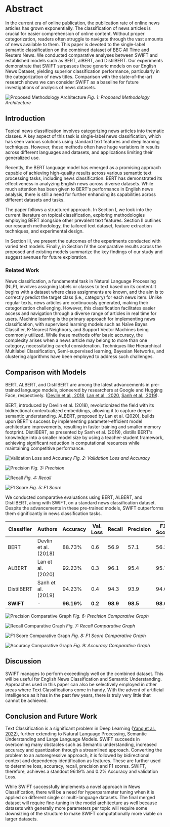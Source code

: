 # Abstract
In the current era of online publication, the publication rate of online news articles has grown exponentially. The classification of news articles is crucial for easier comprehension of online content. Without proper categorization, readers often struggle to navigate through the vast amounts of news available to them. This paper is devoted to the single-label semantic classification on the combined dataset of BBC All Time and Reuters News. We conducted comparative analyses between SWIFT and established models such as BERT, alBERT, and DistilBERT. Our experiments demonstrate that SWIFT surpasses these generic models on our English News Dataset, yielding superior classification performance, particularly in the categorization of news titles. Comparison with the state-of-the-art research shows we can consider SWIFT as a baseline for future investigations of analysis of news datasets.

![Proposed Methodology Architecture](images/model.png)
*Fig. 1: Proposed Methodology Architecture*

## Introduction
Topical news classification involves categorizing news articles into thematic classes. A key aspect of this task is single-label news classification, which has seen various solutions using standard text features and deep learning techniques. However, these methods often have huge variations in results across different languages and datasets, and applications limiting their generalized use.

Recently, the BERT language model has emerged as a promising approach capable of achieving high-quality results across various semantic text processing tasks, including news classification. BERT has demonstrated its effectiveness in analyzing English news across diverse datasets. While much attention has been given to BERT's performance in English news analysis, there is still a need for further enhancing its capabilities across different datasets and tasks.

The paper follows a structured approach. In Section I, we look into the current literature on topical classification, exploring methodologies employing BERT alongside other prevalent text features. Section II outlines our research methodology, the tailored text dataset, feature extraction techniques, and experimental design.

In Section III, we present the outcomes of the experiments conducted with varied text models. Finally, in Section IV the comparative results across the proposed and existing models summarize the key findings of our study and suggest avenues for future exploration.

### Related Work
News classification, a fundamental task in Natural Language Processing (NLP), involves assigning labels or classes to text based on its content.It begins with a dataset where class assignments are known, and the aim is to correctly predict the target class (i.e., category) for each news item. Unlike regular texts, news articles are continuously generated, making their categorization challenging. However, this classification facilitates easier access and navigation through a diverse range of articles in real time for users. Machine learning is the primary approach for implementing news classification, with supervised learning models such as Naïve Bayes Classifier, K-Nearest Neighbors, and Support Vector Machines being commonly utilized. While these methods offer basic accuracy, the complexity arises when a news article may belong to more than one category, necessitating careful consideration. Techniques like Hierarchical Multilabel Classification, Semi-supervised learning, Bayesian Networks, and clustering algorithms have been employed to address such challenges.

## Comparison with Models
BERT, ALBERT, and DistilBERT are among the latest advancements in pre-trained language models, pioneered by researchers at Google and Hugging Face, respectively. ([Devlin et al., 2018](https://arxiv.org/abs/1810.04805), [Lan et al., 2020](https://arxiv.org/abs/1909.11942), [Sanh et al., 2019](https://arxiv.org/abs/1910.01108)).

BERT, introduced by Devlin et al. (2018), revolutionized the field with its bidirectional contextualized embeddings, allowing it to capture deeper semantic understanding. ALBERT, proposed by Lan et al. (2020), builds upon BERT's success by implementing parameter-efficient model architecture improvements, resulting in faster training and smaller memory footprint. DistilBERT, as presented by Sanh et al. (2019), distills BERT's knowledge into a smaller model size by using a teacher-student framework, achieving significant reduction in computational resources while maintaining competitive performance.

![Validation Loss and Accuracy](images/Charts/lossandaccuracy.png)
*Fig. 2: Validation Loss and Accuracy*

![Precision](images/Charts/Precision.png)
*Fig. 3: Precision*

![Recall](images/Charts/Recall.png)
*Fig. 4: Recall*

![F1 Score](images/Charts/F1Score.png)
*Fig. 5: F1 Score*

We conducted comparative evaluations using BERT, ALBERT, and DistilBERT, along with SWIFT, on a standard news classification dataset. Despite the advancements in these pre-trained models, SWIFT outperforms them significantly in news classification tasks.

| Classifier | Authors | Accuracy | Val. Loss | Recall | Precision | F1 Score |
|------------|---------|----------|-----------|--------|-----------|----------|
| BERT       | Devlin et al. (2018) | 88.73% | 0.6 | 56.9 | 57.1 | 56.3 |
| ALBERT     | Lan et al. (2020)     | 92.23% | 0.3 | 96.1 | 95.4 | 95.7 |
| DistilBERT | Sanh et al. (2019)    | 94.23% | 0.4 | 94.3 | 93.9 | 94.0 |
| **SWIFT**  | -                       | **96.19%** | **0.2** | **98.9** | **98.5** | **98.6** |

![Precision Comparative Graph](images/Charts/PrecisionComparison.png)
*Fig. 6: Precision Comparative Graph*

![Recall Comparative Graph](images/Charts/RecallComparison.png)
*Fig. 7: Recall Comparative Graph*

![F1 Score Comparative Graph](images/Charts/F1ScoreComparison.png)
*Fig. 8: F1 Score Comparative Graph*

![Accuracy Comparative Graph](images/Charts/AccuracyComparison.png)
*Fig. 9: Accuracy Comparative Graph*

## Discussion
SWIFT manages to perform exceedingly well on the combined dataset. This will be useful for English News Classification and Semantic Understanding. Approaches used in this paper can also be selectively employed in other areas where Text Classifications come in handy. With the advent of artificial intelligence as it has in the past few years, there is truly very little that cannot be achieved.

## Conclusion and Future Work
Text Classification is a significant problem in Deep Learning ([Yang et al., 2022](https://doi.org/10.1145/3495162)), further extending to Natural Language Processing, Semantic Understanding and Large Language Models. SWIFT succeeds in overcoming many obstacles such as Semantic understanding, increased accuracy and quantization through a streamlined approach. Converting the problem to an autoregressive approach, it is followed by bidirectional context and dependency identification as features. These are further used to determine loss, accuracy, recall, precision and F1 scores. SWIFT, therefore, achieves a standout 96.19% and 0.2% Accuracy and validation Loss.

While SWIFT successfully implements a novel approach in News Classification, there will be a need for hyperparameter tuning when it is applied on different single or multi-language datasets. The final merged dataset will require fine-tuning in the model architecture as well because datasets with generally more parameters per topic will require some downsizing of the structure to make SWIFT computationally more viable on larger datasets.

